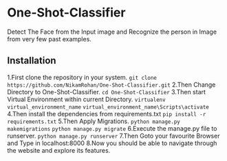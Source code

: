 # One-Shot-Classifier
Detect The Face from the Input image and Recognize the person in Image from very few past examples.

## Installation
1.First clone the repository in your system.
`git clone https://github.com/NikamRohan/One-Shot-Classifier.git`
2.Then Change Directory to One-Shot-Classifier.
`cd One-Shot-Classifier`
3.Then start Virtual Environment within current Directory.
`virtualenv virtual_environment_name`
`virtual_environment_name\Scripts\activate`
4.Then install the dependencies from requirements.txt
`pip install -r requirements.txt`
5.Then Apply Migrations.
`python manage.py makemigrations`
`python manage.py migrate`
6.Execute the manage.py file to runserver.
`python manage.py runserver`
7.Then Goto your favourite Browser and Type in localhost:8000
8.Now you should be able to navigate through the website and explore its features.

